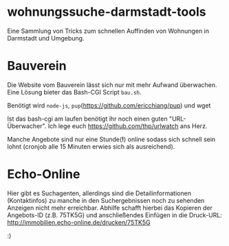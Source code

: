 # wohnungssuche-darmstadt-tools
Eine Sammlung von Tricks zum schnellen Auffinden von Wohnungen in Darmstadt und Umgebung.

# Bauverein
Die Website vom Bauverein lässt sich nur mit mehr Aufwand überwachen. Eine Lösung bieter das Bash-CGI Script `bau.sh`.

Benötigt wird `node-js`, `pup`(https://github.com/ericchiang/pup) und wget

Ist das bash-cgi am laufen benötigt ihr noch einen guten "URL-Überwacher". Ich lege euch https://github.com/thp/urlwatch ans Herz.

Manche Angebote sind nur eine Stunde(**!**) online sodass sich schnell sein lohnt (cronjob alle 15 Minuten erwies sich als ausreichend).


# Echo-Online
Hier gibt es Suchagenten, allerdings sind die Detailinformationen (Kontaktinfos) zu manche in den Suchergebnissen noch zu sehenden Anzeigen nicht mehr erreichbar. Abhilfe schafft hierbei das Kopieren der Angebots-ID (z.B. 75TK5G) und anschließendes Einfügen in die Druck-URL: http://immobilien.echo-online.de/drucken/75TK5G

:)

